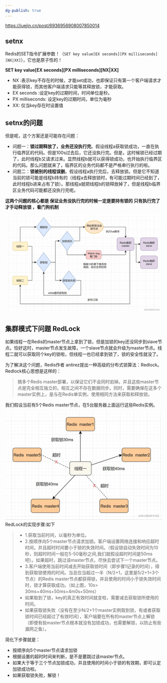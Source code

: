 ```yaml
---
dg-publish: true
---
```

https://juejin.cn/post/6936956908007850014

## setnx
Redis的SET指令扩展参数！（`SET key value[EX seconds][PX milliseconds][NX|XX]`），它也是原子性的！

**SET key value[EX seconds][PX milliseconds][NX|XX]**

-   NX :表示key不存在的时候，才能set成功，也即保证只有第一个客户端请求才能获得锁，而其他客户端请求只能等其释放锁，才能获取。
-   EX seconds :设定key的过期时间，时间单位是秒。
-   PX milliseconds: 设定key的过期时间，单位为毫秒
-   XX: 仅当key存在时设置值

## setnx的问题
但是呢，这个方案还是可能存在问题：


-   问题一：**锁过期释放了，业务还没执行完**。假设线程a获取锁成功，一直在执行临界区的代码。但是100s过去后，它还没执行完。但是，这时候锁已经过期了，此时线程b又请求过来。显然线程b就可以获得锁成功，也开始执行临界区的代码。那么问题就来了，临界区的业务代码都不是严格串行执行的啦。
-   问题二：**锁被别的线程误删**。假设线程a执行完后，去释放锁。但是它不知道当前的锁可能是线程b持有的（线程a去释放锁时，有可能过期时间已经到了，此时线程b进来占有了锁）。那线程a就把线程b的锁释放掉了，但是线程b临界区业务代码可能都还没执行完呢。

  **这两个问题的核心都是  保证业务没执行完的时候一定是要持有锁的  只有执行完了  才手动释放锁 ，看门狗机制**

![](Redisson底层原理图.png)

## 集群模式下问题 RedLock
如果线程一在Redis的master节点上拿到了锁，但是加锁的key还没同步到slave节点。恰好这时，master节点发生故障，一个slave节点就会升级为master节点。线程二就可以获取同个key的锁啦，但线程一也已经拿到锁了，锁的安全性就没了。

为了解决这个问题，Redis作者 antirez提出一种高级的分布式锁算法：Redlock。Redlock核心思想是这样的：

> 搞多个Redis master部署，以保证它们不会同时宕掉。并且这些master节点是完全相互独立的，相互之间不存在数据同步。同时，需要确保在这多个master实例上，是与在Redis单实例，使用相同方法来获取和释放锁。

我们假设当前有5个Redis master节点，在5台服务器上面运行这些Redis实例。

  ![](RedLock,集群部署示意图.png)
  RedLock的实现步骤:如下

> -   1.获取当前时间，以毫秒为单位。
> -   2.按顺序向5个master节点请求加锁。客户端设置网络连接和响应超时时间，并且超时时间要小于锁的失效时间。（假设锁自动失效时间为10秒，则超时时间一般在5-50毫秒之间,我们就假设超时时间是50ms吧）。如果超时，跳过该master节点，尽快去尝试下一个master节点。
> -   3.客户端使用当前时间减去开始获取锁时间（即步骤1记录的时间），得到获取锁使用的时间。当且仅当超过一半（N/2+1，这里是5/2+1=3个节点）的Redis master节点都获得锁，并且使用的时间小于锁失效时间时，锁才算获取成功。（如上图，10s> 30ms+40ms+50ms+4m0s+50ms）
> -   如果取到了锁，key的真正有效时间就变啦，需要减去获取锁所使用的时间。
> -   如果获取锁失败（没有在至少N/2+1个master实例取到锁，有或者获取锁时间已经超过了有效时间），客户端要在所有的master节点上解锁（即便有些master节点根本就没有加锁成功，也需要解锁，以防止有些漏网之鱼）。

简化下步骤就是：

-   按顺序向5个master节点请求加锁
-   根据设置的超时时间来判断，是不是要跳过该master节点。
-   如果大于等于三个节点加锁成功，并且使用的时间小于锁的有效期，即可认定加锁成功啦。
-   如果获取锁失败，解锁！
